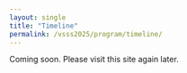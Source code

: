```yaml
---
layout: single
title: "Timeline"
permalink: /vsss2025/program/timeline/
---
```

Coming soon. Please visit this site again later.